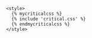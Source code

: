          <style>
            {% mycriticalcss %}
            {% include 'critical.css' %}
            {% endmycriticalcss %}
          </style>